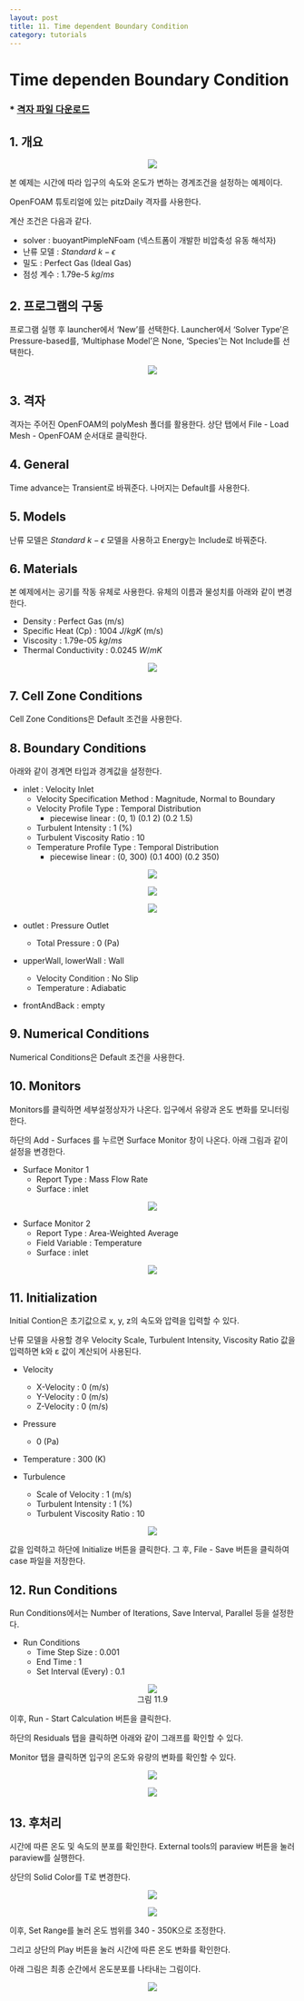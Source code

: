 ```yaml
---
layout: post
title: 11. Time dependent Boundary Condition
category: tutorials
---
```


# Time dependen Boundary Condition

### * [격자 파일 다운로드](https://drive.google.com/file/d/1pzp6DXomC0cyaxn0xzlpcneShrEkRW68/view?usp=sharing)

## 1. 개요

<p align='center'>
    <img src="https://github.com/nextfoam/baram-pages/raw/main/screenshots/profileBC/10.1.png"><br>
</p>

본 예제는 시간에 따라 입구의 속도와 온도가 변하는 경계조건을 설정하는 예제이다.

OpenFOAM 튜토리얼에 있는 pitzDaily 격자를 사용한다.

계산 조건은 다음과 같다. 

+ solver : buoyantPimpleNFoam (넥스트폼이 개발한 비압축성 유동 해석자)
+ 난류 모델 : $Standard$ $k-\epsilon$
+ 밀도 : Perfect Gas (Ideal Gas)
+ 점성 계수 : 1.79e-5 $kg/ms$

## 2. 프로그램의 구동

프로그램 실행 후 launcher에서 ‘New’를 선택한다. Launcher에서 ‘Solver Type’은 Pressure-based를, ‘Multiphase Model’은 None, ‘Species’는 Not Include를 선택한다.

<p align='center'>
    <img src="https://github.com/nextfoam/baram-pages/raw/main/screenshots/mixingPipe/launcher.png"><br>
</p>


## 3. 격자

격자는 주어진 OpenFOAM의 polyMesh 폴더를 활용한다. 상단 탭에서 File - Load Mesh - OpenFOAM 순서대로 클릭한다. 

## 4. General

Time advance는 Transient로 바꿔준다. 나머지는 Default를 사용한다.

## 5. Models

난류 모델은 $Standard$ $k-\epsilon$ 모델을 사용하고 Energy는 Include로 바꿔준다.

## 6. Materials

본 예제에서는 공기를 작동 유체로 사용한다. 유체의 이름과 물성치를 아래와 같이 변경한다. 

+ Density : Perfect Gas (m/s)
+ Specific Heat (Cp) : 1004 $J/kgK$ (m/s)
+ Viscosity : 1.79e-05 $kg/ms$
+ Thermal Conductivity : 0.0245 $W/mK$

<p align='center'>
    <img src="https://github.com/nextfoam/baram-pages/raw/main/screenshots/profileBC/Perfect Gas.png"><br>
</p>

## 7. Cell Zone Conditions

Cell Zone Conditions은 Default 조건을 사용한다.

## 8. Boundary Conditions

아래와 같이 경계면 타입과 경계값을 설정한다.

+ inlet : Velocity Inlet
    + Velocity Specification Method : Magnitude, Normal to Boundary
    + Velocity Profile Type : Temporal Distribution
        + piecewise linear : (0, 1) (0.1 2) (0.2 1.5)
    + Turbulent Intensity : 1 (%)
    + Turbulent Viscosity Ratio : 10
    + Temperature Profile Type : Temporal Distribution
        + piecewise linear : (0, 300) (0.1 400) (0.2 350)

<p align='center'>
    <img src="https://github.com/nextfoam/baram-pages/raw/main/screenshots/profileBC/10.3.png"><br>
</p>

<p align='center'>
    <img src="https://github.com/nextfoam/baram-pages/raw/main/screenshots/profileBC/10.4.png"><br>
</p>

<p align='center'>
    <img src="https://github.com/nextfoam/baram-pages/raw/main/screenshots/profileBC/10.5.png"><br>
</p>

+ outlet : Pressure Outlet
    + Total Pressure : 0 (Pa)

+ upperWall, lowerWall : Wall
    + Velocity Condition : No Slip
    + Temperature : Adiabatic

+ frontAndBack : empty

## 9. Numerical Conditions

Numerical Conditions은 Default 조건을 사용한다.

## 10.  Monitors

Monitors를 클릭하면 세부설정상자가 나온다. 입구에서 유량과 온도 변화를 모니터링 한다. 

하단의 Add - Surfaces 를 누르면 Surface Monitor 창이 나온다. 아래 그림과 같이 설정을 변경한다.

+ Surface Monitor 1
    + Report Type : Mass Flow Rate
    + Surface : inlet

<p align='center'>
    <img src="https://github.com/nextfoam/baram-pages/raw/main/screenshots/profileBC/10.6.png"><br>
</p>

+ Surface Monitor 2
    + Report Type : Area-Weighted Average
    + Field Variable : Temperature
    + Surface : inlet

<p align='center'>
    <img src="https://github.com/nextfoam/baram-pages/raw/main/screenshots/profileBC/10.7.png"><br>
</p>

## 11. Initialization

Initial Contion은 초기값으로 x, y, z의 속도와 압력을 입력할 수 있다.

난류 모델을 사용할 경우 Velocity Scale, Turbulent Intensity, Viscosity Ratio 값을 입력하면 k와 ε 값이 계산되어 사용된다.

+ Velocity
    + X-Velocity : 0 (m/s)
    + Y-Velocity : 0 (m/s)
    + Z-Velocity : 0 (m/s)

+ Pressure
    + 0 (Pa)

+ Temperature : 300 (K)

+ Turbulence
    + Scale of Velocity : 1 (m/s)
    + Turbulent Intensity : 1 (%)
    + Turbulent Viscosity Ratio : 10

<p align='center'>
    <img src="https://github.com/nextfoam/baram-pages/raw/main/screenshots/profileBC/10.8.png"><br>
</p>

값을 입력하고 하단에 Initialize 버튼을 클릭한다. 그 후, File - Save 버튼을 클릭하여 case 파일을 저장한다.

## 12. Run Conditions

Run Conditions에서는 Number of Iterations, Save Interval, Parallel 등을 설정한다. 

+ Run Conditions
    + Time Step Size : 0.001
    + End Time : 1
    + Set Interval (Every) : 0.1

<p align='center'>
    <img src="https://github.com/nextfoam/baram-pages/raw/main/screenshots/profileBC/10.9.png"><br>
    그림 11.9
</p>

이후, Run - Start Calculation 버튼을 클릭한다.

하단의 Residuals 탭을 클릭하면 아래와 같이 그래프를 확인할 수 있다.

Monitor 탭을 클릭하면 입구의 온도와 유량의 변화를 확인할 수 있다.

<p align='center'>
    <img src="https://github.com/nextfoam/baram-pages/raw/main/screenshots/profileBC/10.10.png"><br>
</p>

<p align='center'>
    <img src="https://github.com/nextfoam/baram-pages/raw/main/screenshots/profileBC/10.11.png"><br>
</p>

## 13. 후처리

시간에 따른 온도 및 속도의 분포를 확인한다. External tools의 paraview 버튼을 눌러 paraview를 실행한다.

상단의 Solid Color를 T로 변경한다.

<p align='center'>
    <img src="https://github.com/nextfoam/baram-pages/raw/main/screenshots/profileBC/10.12.png"><br>
</p>

<p align='center'>
    <img src="https://github.com/nextfoam/baram-pages/raw/main/screenshots/profileBC/10.13.png"><br>
</p>

이후, Set Range를 눌러 온도 범위를 340 - 350K으로 조정한다.

그리고 상단의 Play 버튼을 눌러 시간에 따른 온도 변화를 확인한다.

아래 그림은 최종 순간에서 온도분포를 나타내는 그림이다.

<p align='center'>
    <img src="https://github.com/nextfoam/baram-pages/raw/main/screenshots/profileBC/10.14.png"><br>
</p>
